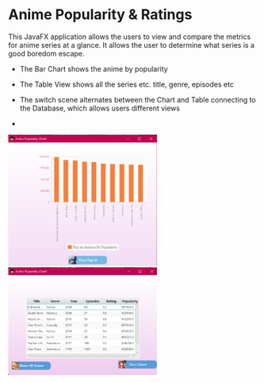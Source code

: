 <h1>Anime Popularity & Ratings</h1>

<p>This JavaFX application allows the users to view and compare the metrics for anime series at a glance.
It allows the user to determine what series is a good boredom escape.</p>

- The Bar Chart shows the anime by popularity
- The Table View shows all the series etc. title, genre, episodes etc
- The switch scene alternates between the Chart and Table connecting to the Database, which allows users different views

- <p float ="left">
<img src="./images/screenshot1.png" width="300" alt="Chart view"/>
<img src="./images/screenshot2.png" width="300" alt="Table view"/>
